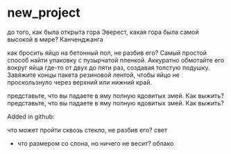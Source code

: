 # new_project

до того, как была открыта гора Эверест, какая гора была самой высокой в мире? 
Канченджанга

как бросить яйцо на бетонный пол, не разбив его?
Самый простой способ найти упаковку с пузырчатой ​​пленкой. Аккуратно обмотайте его вокруг яйца где-то от двух до пяти раз, создавая толстую подушку. Завяжите концы пакета резиновой лентой, чтобы яйцо не проскользнуло через верхний или нижний край.

представьте, что вы падаете в яму полную ядовитых змей. Как выжить?
представьте, что вы падаете в яму полную ядовитых змей. Как выжить?


Added in github:

 что может пройти сквозь стекло, не разбив его?
свет
- что размером со слона, но ничего не весит?
облако
